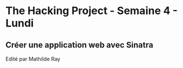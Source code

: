<h1>The Hacking Project - Semaine 4 - Lundi</h1>

<h2>Créer une application web avec Sinatra</h2>

<p>Edité par Mathilde Ray</p>